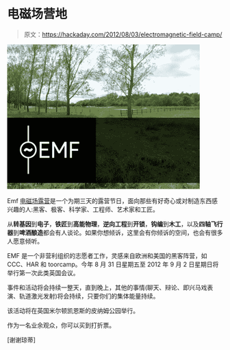 # 电磁场营地

> 原文：<https://hackaday.com/2012/08/03/electromagnetic-field-camp/>

[![](img/1509f99bee603702dbd46deba1273234.png "emf_blog_picture")](https://www.emfcamp.org/static/emf_blog_picture.jpg)

Emf [电磁场露营](https://www.emfcamp.org "Emf Field Camp")是一个为期三天的露营节日，面向那些有好奇心或对制造东西感兴趣的人:黑客、极客、科学家、工程师、艺术家和工匠。

从**转基因**到**电子**，**铁匠**到**高能物理**，**逆向工程**到**开锁**，**钩编**到**木工**，以及**四轴飞行器**到**啤酒酿造**都会有人谈论。如果你想倾诉，这里会有你倾诉的空间，也会有很多人愿意倾听。

EMF 是一个非营利组织的志愿者工作，灵感来自欧洲和美国的黑客阵营，如 CCC、HAR 和 toorcamp。今年 8 月 31 日星期五至 2012 年 9 月 2 日星期日将举行第一次此类英国会议。

事件和活动将会持续一整天，直到晚上，其他的事情(聊天、辩论、即兴马戏表演、轨道激光发射)将会持续，只要你们的集体能量持续。

该活动将在英国米尔顿凯恩斯的皮纳姆公园举行。

作为一名业余观众，你可以买到打折票。

[谢谢琼蒂]